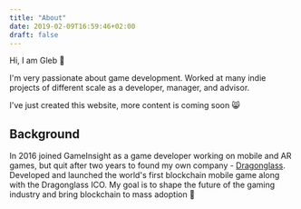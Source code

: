 ```yaml
---
title: "About"
date: 2019-02-09T16:59:46+02:00
draft: false
---
```

Hi, I am Gleb 👋

I'm very passionate about game development. Worked at many indie projects of different scale as a developer, manager, and advisor.

I've just created this website, more content is coming soon 😸

## Background

In 2016 joined GameInsight as a game developer working on mobile and AR games, but quit after two years to found my own company - [Dragonglass](https://dragonglass.com). Developed and launched the world's first blockchain mobile game along with the Dragonglass ICO. My goal is to shape the future of the gaming industry and bring blockchain to mass adoption 🚀
